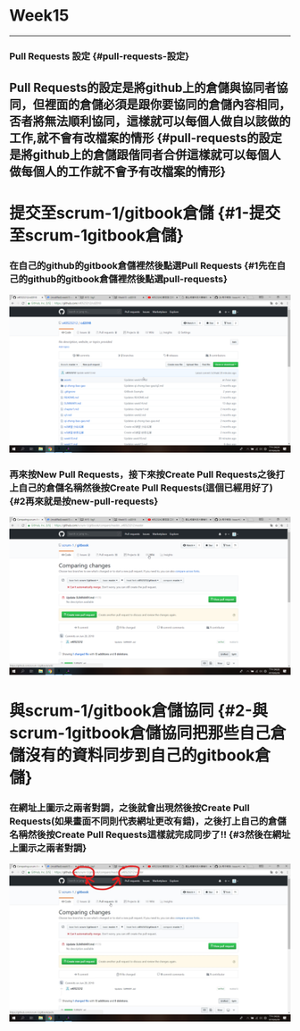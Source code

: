 # Week15

---

### **Pull Requests 設定** {#pull-requests-設定}

## Pull Requests的設定是將github上的倉儲與協同者協同，但裡面的倉儲必須是跟你要協同的倉儲內容相同，否者將無法順利協同，這樣就可以每個人做自以該做的工作,就不會有改檔案的情形 {#pull-requests的設定是將github上的倉儲跟偕同者合併這樣就可以每個人做每個人的工作就不會予有改檔案的情形}

# **提交至scrum-1/gitbook倉儲** {#1-提交至scrum-1gitbook倉儲}

### 在自己的github的gitbook倉儲裡然後點選Pull Requests {#1先在自己的github的gitbook倉儲裡然後點選pull-requests}

![](/assets/import.png)

### 再來按New Pull Requests，接下來按Create Pull Requests之後打上自己的倉儲名稱然後按Create Pull Requests\(這個已經用好了\) {#2再來就是按new-pull-requests}

![](/assets/chrome_2018-06-26_16-28-56.png)

# 與scrum-1/gitbook倉儲協同 {#2-與scrum-1gitbook倉儲協同把那些自己倉儲沒有的資料同步到自己的gitbook倉儲}

### 在網址上圖示之兩者對調，之後就會出現然後按Create Pull Requests\(如果畫面不同則代表網址更改有錯\)，之後打上自己的倉儲名稱然後按Create Pull Requests這樣就完成同步了!! {#3然後在網址上圖示之兩者對調}

![](/assets/Inkedchrome_2018-06-26_16-36-21_LI.jpg)

